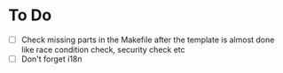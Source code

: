 # To Do

- [ ] Check missing parts in the Makefile after the template is almost done like race condition check, security check etc
- [ ] Don't forget i18n
